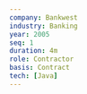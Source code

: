 ```yaml
---
company: Bankwest
industry: Banking
year: 2005
seq: 1
duration: 4m
role: Contractor
basis: Contract
tech: [Java]
---
```

